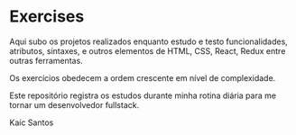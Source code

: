 # Exercises

Aqui subo os projetos realizados enquanto estudo e testo funcionalidades, atributos, sintaxes, e outros elementos de HTML, CSS, React, Redux entre outras ferramentas.

Os exercícios obedecem a ordem crescente em nível de complexidade. 

Este repositório registra os estudos durante minha rotina diária para me tornar um desenvolvedor fullstack.

Kaíc Santos
